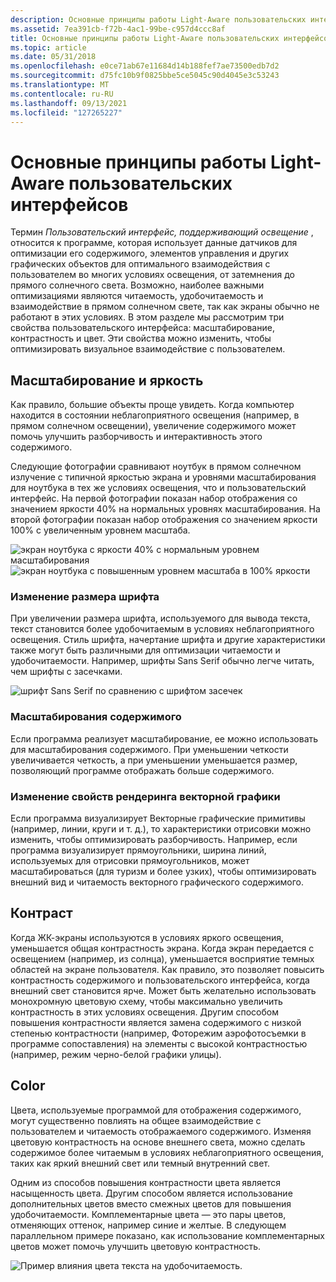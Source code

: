 ```yaml
---
description: Основные принципы работы Light-Aware пользовательских интерфейсов
ms.assetid: 7ea391cb-f72b-4ac1-99be-c957d4ccc8af
title: Основные принципы работы Light-Aware пользовательских интерфейсов
ms.topic: article
ms.date: 05/31/2018
ms.openlocfilehash: e0ce71ab67e11684d14b188fef7ae73500edb7d2
ms.sourcegitcommit: d75fc10b9f0825bbe5ce5045c90d4045e3c53243
ms.translationtype: MT
ms.contentlocale: ru-RU
ms.lasthandoff: 09/13/2021
ms.locfileid: "127265227"
---
```

# <a name="fundamentals-of-light-aware-user-interfaces"></a>Основные принципы работы Light-Aware пользовательских интерфейсов

Термин *Пользовательский интерфейс, поддерживающий освещение* , относится к программе, которая использует данные датчиков для оптимизации его содержимого, элементов управления и других графических объектов для оптимального взаимодействия с пользователем во многих условиях освещения, от затемнения до прямого солнечного света. Возможно, наиболее важными оптимизациями являются читаемость, удобочитаемость и взаимодействие в прямом солнечном свете, так как экраны обычно не работают в этих условиях. В этом разделе мы рассмотрим три свойства пользовательского интерфейса: масштабирование, контрастность и цвет. Эти свойства можно изменить, чтобы оптимизировать визуальное взаимодействие с пользователем.

## <a name="scale-and-brightness"></a>Масштабирование и яркость

Как правило, большие объекты проще увидеть. Когда компьютер находится в состоянии неблагоприятного освещения (например, в прямом солнечном освещении), увеличение содержимого может помочь улучшить разборчивость и интерактивность этого содержимого.

Следующие фотографии сравнивают ноутбук в прямом солнечном излучение с типичной яркостью экрана и уровнями масштабирования для ноутбука в тех же условиях освещения, что и пользовательский интерфейс. На первой фотографии показан набор отображения со значением яркости 40% на нормальных уровнях масштабирования. На второй фотографии показан набор отображения со значением яркости 100% с увеличенным уровнем масштаба.

![экран ноутбука с яркости 40% с нормальным уровнем масштабирования](images/laptop-40.png)![экран ноутбука с повышенным уровнем масштаба в 100% яркости](images/laptop-100.png)

### <a name="varying-font-size"></a>Изменение размера шрифта

При увеличении размера шрифта, используемого для вывода текста, текст становится более удобочитаемым в условиях неблагоприятного освещения. Стиль шрифта, начертание шрифта и другие характеристики также могут быть различными для оптимизации читаемости и удобочитаемости. Например, шрифты Sans Serif обычно легче читать, чем шрифты с засечками.

![шрифт Sans Serif по сравнению с шрифтом засечек](images/fonts.png)

### <a name="zooming-content"></a>Масштабирования содержимого

Если программа реализует масштабирование, ее можно использовать для масштабирования содержимого. При уменьшении четкости увеличивается четкость, а при уменьшении уменьшается размер, позволяющий программе отображать больше содержимого.

### <a name="altering-vector-graphic-rendering-properties"></a>Изменение свойств рендеринга векторной графики

Если программа визуализирует Векторные графические примитивы (например, линии, круги и т. д.), то характеристики отрисовки можно изменить, чтобы оптимизировать разборчивость. Например, если программа визуализирует прямоугольники, ширина линий, используемых для отрисовки прямоугольников, может масштабироваться (для туризм и более узких), чтобы оптимизировать внешний вид и читаемость векторного графического содержимого.

## <a name="contrast"></a>Контраст

Когда ЖК-экраны используются в условиях яркого освещения, уменьшается общая контрастность экрана. Когда экран передается с освещением (например, из солнца), уменьшается восприятие темных областей на экране пользователя. Как правило, это позволяет повысить контрастность содержимого и пользовательского интерфейса, когда внешний свет становится ярче. Может быть желательно использовать монохромную цветовую схему, чтобы максимально увеличить контрастность в этих условиях освещения. Другим способом повышения контрастности является замена содержимого с низкой степенью контрастности (например, Фоторежим аэрофотосъемки в программе сопоставления) на элементы с высокой контрастностью (например, режим черно-белой графики улицы).

## <a name="color"></a>Color

Цвета, используемые программой для отображения содержимого, могут существенно повлиять на общее взаимодействие с пользователем и читаемость отображаемого содержимого. Изменяя цветовую контрастность на основе внешнего света, можно сделать содержимое более читаемым в условиях неблагоприятного освещения, таких как яркий внешний свет или темный внутренний свет.

Одним из способов повышения контрастности цвета является насыщенность цвета. Другим способом является использование дополнительных цветов вместо смежных цветов для повышения удобочитаемости. Комплементарные цвета — это пары цветов, отменяющих оттенок, например синие и желтые. В следующем параллельном примере показано, как использование комплементарных цветов может помочь улучшить цветовую контрастность.

![Пример влияния цвета текста на удобочитаемость.](images/color.png)

 

 



